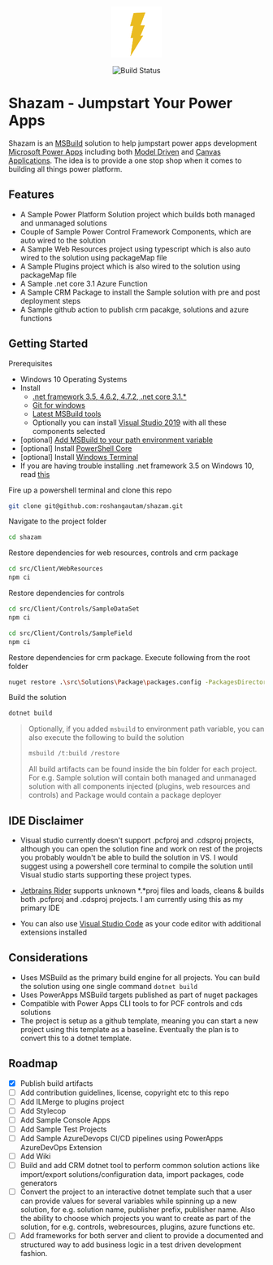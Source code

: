 <p align="center">
  <img src=".assets/images/shazam.png" width=100 height =100/>
</p>

<p align="center">
  <img src="https://github.com/roshangautam/shazam/workflows/build/badge.svg?branch=develop" alt="Build Status">
</p>

# Shazam - Jumpstart Your Power Apps

Shazam is an [MSBuild](https://docs.microsoft.com/en-us/visualstudio/msbuild/msbuild?view=vs-2019) solution to help jumpstart power apps development [Microsoft Power Apps](https://powerapps.microsoft.com/en-us/) including both [Model Driven](https://docs.microsoft.com/en-us/powerapps/maker/model-driven-apps/model-driven-app-overview) and [Canvas Applications](https://docs.microsoft.com/en-us/powerapps/maker/#canvas-apps). The idea is to provide a one stop shop when it comes to building all things power platform.

## Features

- A Sample Power Platform Solution project which builds both managed and unmanaged solutions
- Couple of Sample Power Control Framework Components, which are auto wired to the solution
- A Sample Web Resources project using typescript which is also auto wired to the solution using packageMap file
- A Sample Plugins project which is also wired to the solution using packageMap file
- A Sample .net core 3.1 Azure Function
- A Sample CRM Package to install the Sample solution with pre and post deployment steps
- A Sample github action to publish crm pacakge, solutions and azure functions

## Getting Started

Prerequisites
- Windows 10 Operating Systems
- Install
  - [.net framework 3.5, 4.6.2, 4.7.2, .net core 3.1.*](https://dotnet.microsoft.com/download/dotnet-framework)
  - [Git for windows](https://git-scm.com/download/win)
  - [Latest MSBuild tools](https://visualstudio.microsoft.com/downloads/?q=build+tools)
  - Optionally you can install [Visual Studio 2019](https://visualstudio.microsoft.com/downloads) with all these components selected
- [optional] [Add MSBuild to your path environment variable](https://stackoverflow.com/questions/6319274/how-do-i-run-msbuild-from-the-command-line-using-windows-sdk-7-1)
- [optional] Install [PowerShell Core](https://docs.microsoft.com/en-us/powershell/scripting/install/installing-powershell-core-on-windows?view=powershell-7)
- [optional] Install [Windows Terminal](https://github.com/microsoft/terminal)
- If you are having trouble installing .net framework 3.5 on Windows 10, read [this](https://www.winhelponline.com/blog/error-0x800f0954-net-framework-3-5-optional-feature-dism/)

Fire up a powershell terminal and clone this repo

```bash
git clone git@github.com:roshangautam/shazam.git
```

Navigate to the project folder

```bash
cd shazam
```

Restore dependencies for web resources, controls and crm package

```bash
cd src/Client/WebResources
npm ci
```

Restore dependencies for controls

```bash
cd src/Client/Controls/SampleDataSet
npm ci
```

```bash
cd src/Client/Controls/SampleField
npm ci
```

Restore dependencies for crm package. Execute following from the root folder

```bash
nuget restore .\src\Solutions\Package\packages.config -PackagesDirectory packages
```

Build the solution

```bash
dotnet build
```

> Optionally, if you added `msbuild` to environment path variable, you can also execute the following to build the solution
>
> ```bash
> msbuild /t:build /restore
> ```
>
> All build artifacts can be found inside the bin folder for each project. For e.g. Sample solution will contain both managed and unmanaged solution with all components injected (plugins, web resources and controls) and Package would contain a package deployer

## IDE Disclaimer

- Visual studio currently doesn't support .pcfproj and .cdsproj projects, although you can open the solution fine and work on rest of the projects you probably wouldn't be able to build the solution in VS. I would suggest using a powershell core terminal to compile the solution until Visual studio starts supporting these project types.

- [Jetbrains Rider](https://www.jetbrains.com/rider/) supports unknown *.*proj files and loads, cleans & builds both .pcfproj and .cdsproj projects. I am currently using this as my primary IDE

- You can also use [Visual Studio Code](https://code.visualstudio.com/docs/languages/csharp) as your code editor with additional extensions installed

## Considerations

- Uses MSBuild as the primary build engine for all projects. You can build the solution using one single command `dotnet build`
- Uses PowerApps MSBuild targets published as part of nuget packages
- Compatible with Power Apps CLI tools to for PCF controls and cds solutions
- The project is setup as a github template, meaning you can start a new project using this template as a baseline. Eventually the plan is to convert this to a dotnet template.

## Roadmap

- [x] Publish build artifacts
- [ ] Add contribution guidelines, license, copyright etc to this repo
- [ ] Add ILMerge to plugins project
- [ ] Add Stylecop
- [ ] Add Sample Console Apps
- [ ] Add Sample Test Projects
- [ ] Add Sample AzureDevops CI/CD pipelines using PowerApps AzureDevOps Extension
- [ ] Add Wiki
- [ ] Build and add CRM dotnet tool to perform common solution actions like import/export solutions/configuration data, import packages, code generators
- [ ] Convert the project to an interactive dotnet template such that a user can provide values for several variables while spinning up a new solution, for e.g. solution name, publisher prefix, publisher name. Also the ability to choose which projects you want to create as part of the solution, for e.g. controls, webresources, plugins, azure functions etc.
- [ ] Add frameworks for both server and client to provide a documented and structured way to add business logic in a test driven development fashion.
